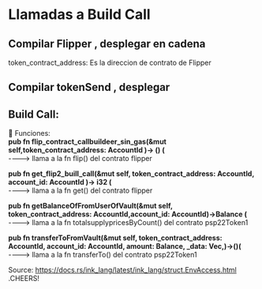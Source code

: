 <h1>Llamadas a Build Call</h1>

<h2>Compilar Flipper , desplegar en cadena  </h2>
token_contract_address: Es la direccion de contrato de Flipper 
<h2>Compilar tokenSend , desplegar </h2>


<h2>Build Call:</h2>
🦑 Funciones: <br>
<strong> pub fn flip_contract_callbuildeer_sin_gas(&mut self,token_contract_address: AccountId )-> () (</strong> <br>
---->  llama a la fn flip() del contrato flipper  <br>

<strong> pub fn get_flip2_buill_call(&mut self, token_contract_address: AccountId, account_id: AccountId )-> i32 (</strong> <br>
---->  llama a la fn get() del contrato flipper <br>

<strong> pub fn getBalanceOfFromUserOfVault(&mut self, token_contract_address: AccountId,account_id: AccountId)->Balance (</strong> <br>
---->  llama a la fn totalsupplypricesByCount() del contrato psp22Token1 <br>

<strong>   pub fn transferToFromVault(&mut self, token_contract_address: AccountId, account_id: AccountId, amount: Balance, _data: Vec<u8>,)->()(</strong> <br>
---->  llama a la fn transferTo() del contrato psp22Token1 <br>

Source: https://docs.rs/ink_lang/latest/ink_lang/struct.EnvAccess.html
.CHEERS!
